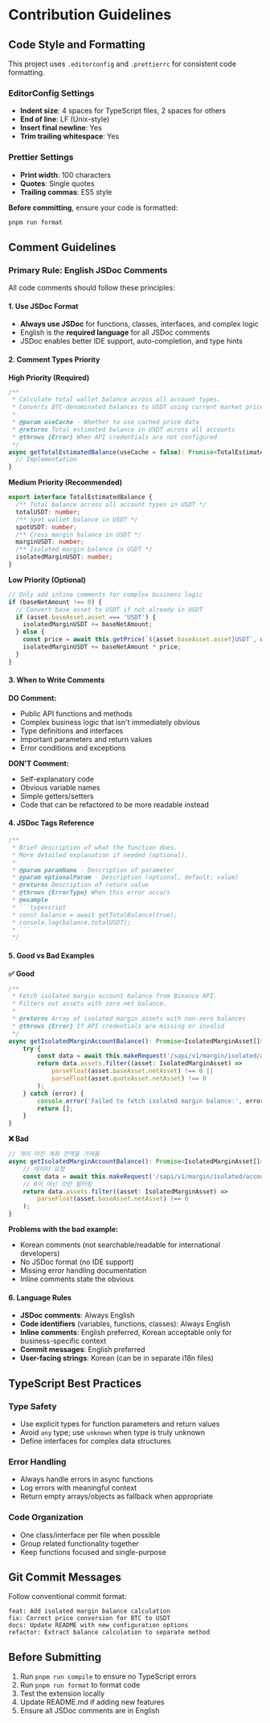 # Contribution Guidelines

## Code Style and Formatting

This project uses `.editorconfig` and `.prettierrc` for consistent code formatting.

### EditorConfig Settings
- **Indent size**: 4 spaces for TypeScript files, 2 spaces for others
- **End of line**: LF (Unix-style)
- **Insert final newline**: Yes
- **Trim trailing whitespace**: Yes

### Prettier Settings
- **Print width**: 100 characters
- **Quotes**: Single quotes
- **Trailing commas**: ES5 style

**Before committing**, ensure your code is formatted:
```bash
pnpm run format
```

## Comment Guidelines

### Primary Rule: English JSDoc Comments

All code comments should follow these principles:

#### 1. Use JSDoc Format
- **Always use JSDoc** for functions, classes, interfaces, and complex logic
- English is the **required language** for all JSDoc comments
- JSDoc enables better IDE support, auto-completion, and type hints

#### 2. Comment Types Priority

**High Priority (Required)**
```typescript
/**
 * Calculate total wallet balance across all account types.
 * Converts BTC-denominated balances to USDT using current market price.
 *
 * @param useCache - Whether to use cached price data
 * @returns Total estimated balance in USDT across all accounts
 * @throws {Error} When API credentials are not configured
 */
async getTotalEstimatedBalance(useCache = false): Promise<TotalEstimatedBalance> {
  // Implementation
}
```

**Medium Priority (Recommended)**
```typescript
export interface TotalEstimatedBalance {
  /** Total balance across all account types in USDT */
  totalUSDT: number;
  /** Spot wallet balance in USDT */
  spotUSDT: number;
  /** Cross margin balance in USDT */
  marginUSDT: number;
  /** Isolated margin balance in USDT */
  isolatedMarginUSDT: number;
}
```

**Low Priority (Optional)**
```typescript
// Only add inline comments for complex business logic
if (baseNetAmount !== 0) {
  // Convert base asset to USDT if not already in USDT
  if (asset.baseAsset.asset === 'USDT') {
    isolatedMarginUSDT += baseNetAmount;
  } else {
    const price = await this.getPrice(`${asset.baseAsset.asset}USDT`, useCache);
    isolatedMarginUSDT += baseNetAmount * price;
  }
}
```

#### 3. When to Write Comments

**DO Comment:**
- Public API functions and methods
- Complex business logic that isn't immediately obvious
- Type definitions and interfaces
- Important parameters and return values
- Error conditions and exceptions

**DON'T Comment:**
- Self-explanatory code
- Obvious variable names
- Simple getters/setters
- Code that can be refactored to be more readable instead

#### 4. JSDoc Tags Reference

```typescript
/**
 * Brief description of what the function does.
 * More detailed explanation if needed (optional).
 *
 * @param paramName - Description of parameter
 * @param optionalParam - Description (optional, default: value)
 * @returns Description of return value
 * @throws {ErrorType} When this error occurs
 * @example
 * ```typescript
 * const balance = await getTotalBalance(true);
 * console.log(balance.totalUSDT);
 * ```
 */
```

#### 5. Good vs Bad Examples

**✅ Good**
```typescript
/**
 * Fetch isolated margin account balance from Binance API.
 * Filters out assets with zero net balance.
 *
 * @returns Array of isolated margin assets with non-zero balances
 * @throws {Error} If API credentials are missing or invalid
 */
async getIsolatedMarginAccountBalance(): Promise<IsolatedMarginAsset[]> {
    try {
        const data = await this.makeRequest('/sapi/v1/margin/isolated/account');
        return data.assets.filter((asset: IsolatedMarginAsset) =>
            parseFloat(asset.baseAsset.netAsset) !== 0 ||
            parseFloat(asset.quoteAsset.netAsset) !== 0
        );
    } catch (error) {
        console.error('Failed to fetch isolated margin balance:', error);
        return [];
    }
}
```

**❌ Bad**
```typescript
// 격리 마진 계좌 잔액을 가져옴
async getIsolatedMarginAccountBalance(): Promise<IsolatedMarginAsset[]> {
    // 데이터 요청
    const data = await this.makeRequest('/sapi/v1/margin/isolated/account');
    // 0이 아닌 것만 필터링
    return data.assets.filter((asset: IsolatedMarginAsset) =>
        parseFloat(asset.baseAsset.netAsset) !== 0
    );
}
```

**Problems with the bad example:**
- Korean comments (not searchable/readable for international developers)
- No JSDoc format (no IDE support)
- Missing error handling documentation
- Inline comments state the obvious

#### 6. Language Rules

- **JSDoc comments**: Always English
- **Code identifiers** (variables, functions, classes): Always English
- **Inline comments**: English preferred, Korean acceptable only for business-specific context
- **Commit messages**: English preferred
- **User-facing strings**: Korean (can be in separate i18n files)

## TypeScript Best Practices

### Type Safety
- Use explicit types for function parameters and return values
- Avoid `any` type; use `unknown` when type is truly unknown
- Define interfaces for complex data structures

### Error Handling
- Always handle errors in async functions
- Log errors with meaningful context
- Return empty arrays/objects as fallback when appropriate

### Code Organization
- One class/interface per file when possible
- Group related functionality together
- Keep functions focused and single-purpose

## Git Commit Messages

Follow conventional commit format:
```
feat: Add isolated margin balance calculation
fix: Correct price conversion for BTC to USDT
docs: Update README with new configuration options
refactor: Extract balance calculation to separate method
```

## Before Submitting

1. Run `pnpm run compile` to ensure no TypeScript errors
2. Run `pnpm run format` to format code
3. Test the extension locally
4. Update README.md if adding new features
5. Ensure all JSDoc comments are in English
